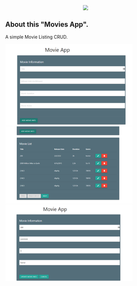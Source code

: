 <p align="center"><img src="https://res.cloudinary.com/dtfbvvkyp/image/upload/v1566331377/laravel-logolockup-cmyk-red.svg" width="400"></p>

## About this "Movies App".

A simple Movie Listing CRUD.

<img src="https://github.com/daitenshiren/movies/blob/master/01.PNG" width="400" height="auto"/>
<img src="https://github.com/daitenshiren/movies/blob/master/02.PNG" width="400" height="auto"/>
<img src="https://github.com/daitenshiren/movies/blob/master/03.PNG" width="400" height="auto"/>
